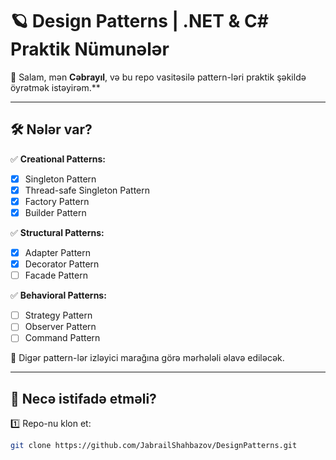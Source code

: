 # 🪐 Design Patterns | .NET & C# Praktik Nümunələr

👋 Salam, mən **Cəbrayıl**, və bu repo vasitəsilə pattern-ləri praktik şəkildə öyrətmək istəyirəm.**

---

## 🛠️ **Nələr var?**

✅ **Creational Patterns:**
- [x] Singleton Pattern
- [x] Thread-safe Singleton Pattern
- [x] Factory Pattern
- [x] Builder Pattern

✅ **Structural Patterns:**
- [x] Adapter Pattern
- [x] Decorator Pattern
- [ ] Facade Pattern

✅ **Behavioral Patterns:**
- [ ] Strategy Pattern
- [ ] Observer Pattern
- [ ] Command Pattern

🔹 Digər pattern-lər izləyici marağına görə mərhələli əlavə ediləcək.

---

## 🚀 **Necə istifadə etməli?**

1️⃣ Repo-nu klon et:
```bash
git clone https://github.com/JabrailShahbazov/DesignPatterns.git
